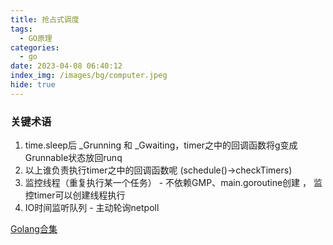 ```yaml
---
title: 抢占式调度
tags:
  - GO原理
categories:
  - go
date: 2023-04-08 06:40:12
index_img: /images/bg/computer.jpeg
hide: true
---
```


### 关键术语

1. time.sleep后 _Grunning 和 _Gwaiting，timer之中的回调函数将g变成Grunnable状态放回runq
2. 以上谁负责执行timer之中的回调函数呢 (schedule()->checkTimers)
3. 监控线程（重复执行某一个任务） - 不依赖GMP、main.goroutine创建 ， 监控timer可以创建线程执行
4. IO时间监听队列 - 主动轮询netpoll

[Golang合集](https://www.bilibili.com/video/BV1hv411x7we)